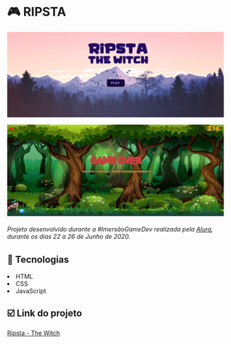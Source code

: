 # 🎮 RIPSTA 
<p align="center"><img alt="Logo Stoneplay" width="800px" src="https://github.com/RaianePedra/Ripsta/blob/master/imagens/assets/Captura%20de%20Tela%20(7).png?raw=true" />
</p><p align="center"><img alt="Logo Stoneplay" width="800px" src="https://github.com/RaianePedra/Ripsta/blob/master/imagens/assets/Captura%20de%20Tela%20(11).png?raw=true" />
</p>

###### Projeto desenvolvido durante a #ImersãoGameDev realizada pela [Alura](https://www.alura.com.br/ "Alura"), durante os dias 22 a 26 de Junho de 2020. 

## 🚀 Tecnologias 
<li>HTML</li>
<li>CSS</li>
<li>JavaScript</li>

## ☑️ Link do projeto
[Ripsta - The Witch](https://editor.p5js.org/raianepedra/full/1Nq3ltRlp  "Ripsta - The Witch")



